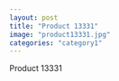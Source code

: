 ```yaml
---
layout: post
title: "Product 13331"
image: "product13331.jpg"
categories: "category1"
---
```

Product 13331
